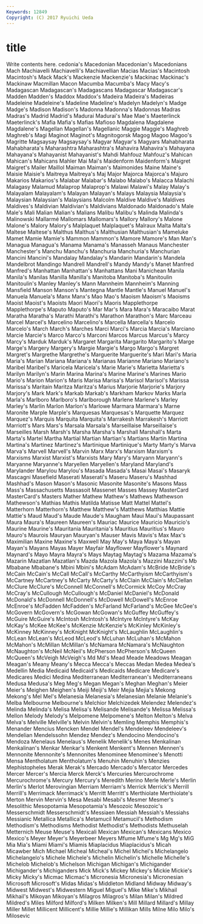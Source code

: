 ```yaml
---
Keywords: 12849 
Copyright: (C) 2017 Ryuichi Ueda
---
```


# title

Write contents here.
cedonia's Macedonian
Macedonian's Macedonians Mach Machiavelli Machiavelli's Machiavellian Macias Macias's Macintosh Macintosh's
Mack Mack's Mackenzie Mackenzie's Mackinac Mackinac's Mackinaw Macmillan Macon Macumba
Macumba's Macy Macy's Madagascan Madagascan's Madagascans Madagascar Madagascar's Madden Madden's
Maddox Maddox's Madeira Madeira's Madeiras Madeleine Madeleine's Madeline Madeline's Madelyn
Madelyn's Madge Madge's Madison Madison's Madonna Madonna's Madonnas Madras Madras's
Madrid Madrid's Madurai Madurai's Mae Mae's Maeterlinck Maeterlinck's Mafia Mafia's
Mafias Mafioso Magdalena Magdalene Magdalene's Magellan Magellan's Magellanic Maggie Maggie's
Maghreb Maghreb's Magi Maginot Maginot's Magnitogorsk Magog Magoo Magoo's Magritte
Magsaysay Magsaysay's Magyar Magyar's Magyars Mahabharata Mahabharata's Maharashtra Maharashtra's Mahavira
Mahavira's Mahayana Mahayana's Mahayanist Mahayanist's Mahdi Mahfouz Mahfouz's Mahican Mahican's
Mahicans Mahler Mai Mai's Maidenform Maidenform's Maigret Maigret's Mailer Maillol
Maiman Maiman's Maimonides Maine Maine's Maisie Maisie's Maitreya Maitreya's Maj
Major Majorca Majorca's Majuro Makarios Makarios's Malabar Malabar's Malabo Malabo's
Malacca Malachi Malagasy Malamud Malaprop Malaprop's Malawi Malawi's Malay Malay's
Malayalam Malayalam's Malayan Malayan's Malays Malaysia Malaysia's Malaysian Malaysian's Malaysians
Malcolm Maldive Maldive's Maldives Maldives's Maldivian Maldivian's Maldivians Maldonado Maldonado's
Male Male's Mali Malian Malian's Malians Malibu Malibu's Malinda Malinda's
Malinowski Mallarmé Mallomars Mallomars's Mallory Mallory's Malone Malone's Malory Malory's
Malplaquet Malplaquet's Malraux Malta Malta's Maltese Maltese's Malthus Malthus's Malthusian
Malthusian's Mameluke Mamet Mamie Mamie's Mammon Mammon's Mamore Mamore's Man
Man's Managua Managua's Manama Manama's Manasseh Manaus Manchester Manchester's Manchu
Manchu's Manchuria Manchuria's Manchurian Mancini Mancini's Mandalay Mandalay's Mandarin Mandarin's
Mandela Mandelbrot Mandingo Mandrell Mandrell's Mandy Mandy's Manet Manfred Manfred's
Manhattan Manhattan's Manhattans Mani Manichean Manila Manila's Manilas Manilla Manilla's
Manitoba Manitoba's Manitoulin Manitoulin's Manley Manley's Mann Mannheim Mannheim's Manning
Mansfield Manson Manson's Mantegna Mantle Mantle's Manuel Manuel's Manuela Manuela's
Manx Manx's Mao Mao's Maoism Maoism's Maoisms Maoist Maoist's Maoists
Maori Maori's Maoris Mapplethorpe Mapplethorpe's Maputo Maputo's Mar Mar's Mara
Mara's Maracaibo Marat Maratha Maratha's Marathi Marathi's Marathon Marathon's Marc
Marceau Marcel Marcel's Marcelino Marcelino's Marcella Marcella's Marcelo Marcelo's March
March's Marches Marci Marci's Marcia Marcia's Marciano Marcie Marcie's Marco
Marco's Marconi Marcos Marcus Marcus's Marcy Marcy's Marduk Marduk's Margaret
Margarita Margarito Margarito's Marge Marge's Margery Margery's Margie Margie's Margo
Margo's Margret Margret's Margrethe Margrethe's Marguerite Marguerite's Mari Mari's Maria
Maria's Marian Mariana Mariana's Marianas Marianne Mariano Mariano's Maribel Maribel's
Maricela Maricela's Marie Marie's Marietta Marietta's Marilyn Marilyn's Marin Marina
Marina's Marine Marine's Marines Mario Mario's Marion Marion's Maris Marisa
Marisa's Marisol Marisol's Marissa Marissa's Maritain Maritza Maritza's Marius Marjorie
Marjorie's Marjory Marjory's Mark Mark's Markab Markab's Markham Markov Marks
Marla Marla's Marlboro Marlboro's Marlborough Marlene Marlene's Marley Marley's Marlin
Marlon Marlon's Marlowe Marmara Marmara's Marne Maronite Marple Marple's Marquesas
Marquesas's Marquette Marquez Marquez's Marquis Marquita Marquita's Marrakesh Marrakesh's Marriott
Marriott's Mars Mars's Marsala Marsala's Marseillaise Marseillaise's Marseilles Marsh Marsh's
Marsha Marsha's Marshall Marshall's Marta Marta's Martel Martha Martial Martian
Martian's Martians Martin Martina Martina's Martinez Martinez's Martinique Martinique's Marty
Marty's Marva Marva's Marvell Marvell's Marvin Marx Marx's Marxism Marxism's
Marxisms Marxist Marxist's Marxists Mary Mary's Maryann Maryann's Maryanne Maryanne's
Maryellen Maryellen's Maryland Maryland's Marylander Marylou Marylou's Masada Masada's Masai
Masai's Masaryk Mascagni Masefield Maserati Maserati's Maseru Maseru's Mashhad Mashhad's
Mason Mason's Masonic Masonite Masonite's Masons Mass Mass's Massachusetts Massasoit
Massenet Masses Massey MasterCard MasterCard's Masters Mather Mathew Mathew's Mathews
Mathewson Mathewson's Mathias Mathis Matilda Matisse Matt Mattel Mattel's Matterhorn
Matterhorn's Matthew Matthew's Matthews Matthias Mattie Mattie's Maud Maud's Maude
Maude's Maugham Maui Maui's Maupassant Maura Maura's Maureen Maureen's Mauriac
Maurice Mauricio Mauricio's Maurine Maurine's Mauritania Mauritania's Mauritius Mauritius's Mauro
Mauro's Maurois Mauryan Mauryan's Mauser Mavis Mavis's Max Max's Maximilian
Maxine Maxine's Maxwell May May's Maya Maya's Mayan Mayan's Mayans
Mayas Mayer Mayfair Mayflower Mayflower's Maynard Maynard's Mayo Mayra Mayra's
Mays Maytag Maytag's Mazama Mazama's Mazarin Mazatlan Mazatlan's Mazda Mazola
Mazola's Mazzini Mazzini's Mb Mbabane Mbabane's Mbini Mbini's McAdam McAdam's
McBride McBride's McCain McCain's McCall McCall's McCarthy McCarthyism McCarthyism's McCartney
McCartney's McCarty McCarty's McClain McClain's McClellan McClure McClure's McConnell McConnell's
McCormick McCoy McCray McCray's McCullough McCullough's McDaniel McDaniel's McDonald McDonald's
McDonnell McDonnell's McDowell McDowell's McEnroe McEnroe's McFadden McFadden's McFarland McFarland's
McGee McGee's McGovern McGovern's McGowan McGowan's McGuffey McGuffey's McGuire McGuire's
McIntosh McIntosh's McIntyre McIntyre's McKay McKay's McKee McKee's McKenzie McKenzie's
McKinley McKinley's McKinney McKinney's McKnight McKnight's McLaughlin McLaughlin's McLean McLean's
McLeod McLeod's McLuhan McLuhan's McMahon McMahon's McMillan McMillan's McNamara McNamara's
McNaughton McNaughton's McNeil McNeil's McPherson McPherson's McQueen McQueen's McVeigh McVeigh's
Md Md's Mead Meade Meadows Meagan Meagan's Meany Meany's Mecca
Mecca's Meccas Medan Medea Medea's Medellin Media Medicaid Medicaid's Medicaids
Medicare Medicare's Medicares Medici Medina Mediterranean Mediterranean's Mediterraneans Medusa Medusa's
Meg Meg's Megan Megan's Meghan Meghan's Meier Meier's Meighen Meighen's
Meiji Meiji's Meir Mejia Mejia's Mekong Mekong's Mel Mel's Melanesia
Melanesia's Melanesian Melanie Melanie's Melba Melbourne Melbourne's Melchior Melchizedek Melendez
Melendez's Melinda Melinda's Melisa Melisa's Melisande Melisande's Melissa Melissa's Mellon
Melody Melody's Melpomene Melpomene's Melton Melton's Melva Melva's Melville Melville's
Melvin Melvin's Memling Memphis Memphis's Menander Mencius Mencken Mendel Mendel's
Mendeleev Mendeleev's Mendelian Mendelssohn Mendez Mendez's Mendocino Mendocino's Mendoza Menelaus
Menelaus's Menelik Menelik's Menes Menkalinan Menkalinan's Menkar Menkar's Menkent Menkent's
Mennen Mennen's Mennonite Mennonite's Mennonites Menominee Menominee's Menotti Mensa Mentholatum
Mentholatum's Menuhin Menuhin's Menzies Mephistopheles Merak Merak's Mercado Mercado's Mercator
Mercedes Mercer Mercer's Mercia Merck Merck's Mercuries Mercurochrome Mercurochrome's Mercury
Mercury's Meredith Merino Merle Merle's Merlin Merlin's Merlot Merovingian Merriam
Merriam's Merrick Merrick's Merrill Merrill's Merrimack Merrimack's Merritt Merritt's Merthiolate
Merthiolate's Merton Mervin Mervin's Mesa Mesabi Mesabi's Mesmer Mesmer's Mesolithic
Mesopotamia Mesopotamia's Mesozoic Mesozoic's Messerschmidt Messerschmidt's Messiaen Messiah Messiah's Messiahs
Messianic Metallica Metallica's Metamucil Metamucil's Methodism Methodism's Methodisms Methodist Methodist's
Methodists Methuselah Metternich Meuse Meuse's Mexicali Mexican Mexican's Mexicans Mexico
Mexico's Meyer Meyer's Meyerbeer Meyers Mfume Mfume's Mg Mg's MiG
Mia Mia's Miami Miami's Miamis Miaplacidus Miaplacidus's Micah Micawber Mich
Michael Micheal Micheal's Michel Michel's Michelangelo Michelangelo's Michele Michele's Michelin
Michelin's Michelle Michelle's Michelob Michelob's Michelson Michigan Michigan's Michigander Michigander's
Michiganders Mick Mick's Mickey Mickey's Mickie Mickie's Micky Micky's Micmac
Micmac's Micronesia Micronesia's Micronesian Microsoft Microsoft's Midas Midas's Middleton Midland
Midway Midway's Midwest Midwest's Midwestern Miguel Miguel's Mike Mike's Mikhail
Mikhail's Mikoyan Mikoyan's Milagros Milagros's Milan Milan's Mildred Mildred's Miles
Milford Milford's Milken Milken's Mill Millard Millard's Millay Miller Millet
Millicent Millicent's Millie Millie's Millikan Mills Milne Milo Milo's Milosevic
